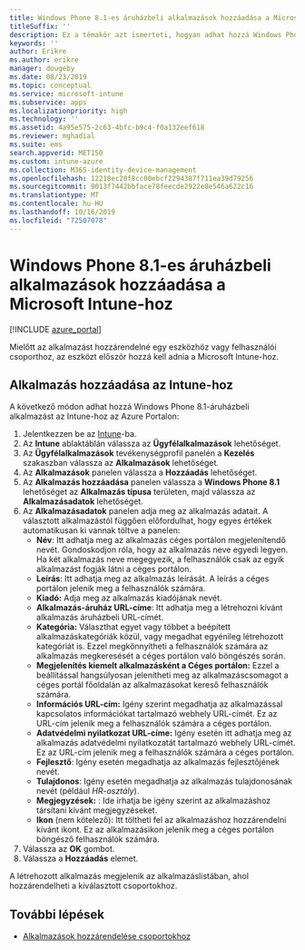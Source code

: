 ```yaml
---
title: Windows Phone 8.1-es áruházbeli alkalmazások hozzáadása a Microsoft Intune-hoz
titleSuffix: ''
description: Ez a témakör azt ismerteti, hogyan adhat hozzá Windows Phone-telefon 8,1 áruházbeli alkalmazásokat Microsoft Intunehoz.
keywords: ''
author: Erikre
ms.author: erikre
manager: dougeby
ms.date: 08/23/2019
ms.topic: conceptual
ms.service: microsoft-intune
ms.subservice: apps
ms.localizationpriority: high
ms.technology: ''
ms.assetid: 4a95e575-2c63-4bfc-b9c4-f0a132eef618
ms.reviewer: mghadial
ms.suite: ems
search.appverid: MET150
ms.custom: intune-azure
ms.collection: M365-identity-device-management
ms.openlocfilehash: 12218ec20f8cc00ebcf2294387f711ea39d79256
ms.sourcegitcommit: 9013f7442bbface78feecde2922e8e546a622c16
ms.translationtype: MT
ms.contentlocale: hu-HU
ms.lasthandoff: 10/16/2019
ms.locfileid: "72507078"
---
```

# <a name="add-windows-phone-81-store-apps-to-microsoft-intune"></a>Windows Phone 8.1-es áruházbeli alkalmazások hozzáadása a Microsoft Intune-hoz

[!INCLUDE [azure_portal](../includes/azure_portal.md)]

Mielőtt az alkalmazást hozzárendelné egy eszközhöz vagy felhasználói csoporthoz, az eszközt először hozzá kell adnia a Microsoft Intune-hoz. 

## <a name="add-an-app-to-intune"></a>Alkalmazás hozzáadása az Intune-hoz
A következő módon adhat hozzá Windows Phone 8.1-áruházbeli alkalmazást az Intune-hoz az Azure Portalon:

1. Jelentkezzen be az [Intune](https://go.microsoft.com/fwlink/?linkid=2090973)-ba.
3. Az **Intune** ablaktáblán válassza az **Ügyfélalkalmazások** lehetőséget.
4. Az **Ügyfélalkalmazások** tevékenységprofil panelén a **Kezelés** szakaszban válassza az **Alkalmazások** lehetőséget.
5. Az **Alkalmazások** panelen válassza a **Hozzáadás** lehetőséget.
6. Az **Alkalmazás hozzáadása** panelen válassza a **Windows Phone 8.1** lehetőséget az **Alkalmazás típusa** területen, majd válassza az **Alkalmazásadatok** lehetőséget.
7. Az **Alkalmazásadatok** panelen adja meg az alkalmazás adatait. A választott alkalmazástól függően előfordulhat, hogy egyes értékek automatikusan ki vannak töltve a panelen:
    - **Név**: Itt adhatja meg az alkalmazás céges portálon megjelenítendő nevét. Gondoskodjon róla, hogy az alkalmazás neve egyedi legyen. Ha két alkalmazás neve megegyezik, a felhasználók csak az egyik alkalmazást fogják látni a céges portálon.
    - **Leírás**: Itt adhatja meg az alkalmazás leírását. A leírás a céges portálon jelenik meg a felhasználók számára.
    - **Kiadó:** Adja meg az alkalmazás kiadójának nevét.
    - **Alkalmazás-áruház URL-címe**: Itt adhatja meg a létrehozni kívánt alkalmazás áruházbeli URL-címét.
    - **Kategória:** Választhat egyet vagy többet a beépített alkalmazáskategóriák közül, vagy megadhat egyénileg létrehozott kategóriát is. Ezzel megkönnyítheti a felhasználók számára az alkalmazás megkeresését a céges portálon való böngészés során.
    - **Megjelenítés kiemelt alkalmazásként a Céges portálon:** Ezzel a beállítással hangsúlyosan jelenítheti meg az alkalmazáscsomagot a céges portál főoldalán az alkalmazásokat kereső felhasználók számára.
    - **Információs URL-cím:** Igény szerint megadhatja az alkalmazással kapcsolatos információkat tartalmazó webhely URL-címét. Ez az URL-cím jelenik meg a felhasználók számára a céges portálon.
    - **Adatvédelmi nyilatkozat URL-címe:** Igény esetén itt adhatja meg az alkalmazás adatvédelmi nyilatkozatát tartalmazó webhely URL-címét. Ez az URL-cím jelenik meg a felhasználók számára a céges portálon.
    - **Fejlesztő**: Igény esetén megadhatja az alkalmazás fejlesztőjének nevét.
    - **Tulajdonos**: Igény esetén megadhatja az alkalmazás tulajdonosának nevét (például *HR-osztály*).
    - **Megjegyzések:** : Ide írhatja be igény szerint az alkalmazáshoz társítani kívánt megjegyzéseket.
    - **Ikon** (nem kötelező): Itt töltheti fel az alkalmazáshoz hozzárendelni kívánt ikont. Ez az alkalmazásikon jelenik meg a céges portálon böngésző felhasználók számára.
8. Válassza az **OK** gombot.
9. Válassza a **Hozzáadás** elemet.

A létrehozott alkalmazás megjelenik az alkalmazáslistában, ahol hozzárendelheti a kiválasztott csoportokhoz.

## <a name="next-steps"></a>További lépések

- [Alkalmazások hozzárendelése csoportokhoz](apps-deploy.md)
